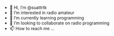 - 👋 Hi, I’m @suattrtk
- 👀 I’m interested in radio amateur
- 🌱 I’m currently learning programming
- 💞️ I’m looking to collaborate on radio programming
- 📫 How to reach me ...

<!---
suattrtk/suattrtk is a ✨ special ✨ repository because its `README.md` (this file) appears on your GitHub profile.
You can click the Preview link to take a look at your changes.
--->
